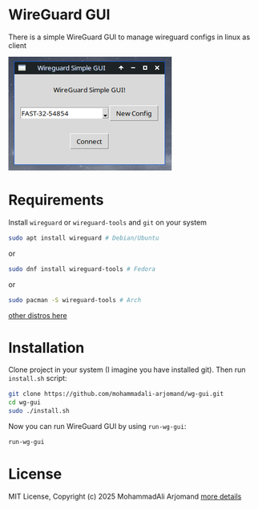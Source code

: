 # WireGuard GUI
There is a simple WireGuard GUI to manage wireguard configs in linux as client

![ScreenShot](screenshot.png)

# Requirements
Install `wireguard` or `wireguard-tools` and `git` on your system
```bash
sudo apt install wireguard # Debian/Ubuntu
```
or
```bash
sudo dnf install wireguard-tools # Fedora
```
or
```bash
sudo pacman -S wireguard-tools # Arch
```
[other distros here](https://www.wireguard.com/install/)

# Installation
Clone project in your system (I imagine you have installed git). Then run `install.sh` script:
```bash
git clone https://github.com/mohammadali-arjomand/wg-gui.git
cd wg-gui
sudo ./install.sh
```
Now you can run WireGuard GUI by using `run-wg-gui`:
```bash
run-wg-gui
```

# License
MIT License, Copyright (c) 2025 MohammadAli Arjomand [more details](https://github.com/mohammadali-arjomand/wg-gui/blob/main/LICENSE)
